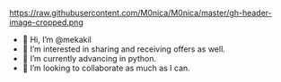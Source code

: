 https://raw.githubusercontent.com/M0nica/M0nica/master/gh-header-image-cropped.png

- 👋 Hi, I’m @mekakil
- 👀 I’m interested in sharing and receiving offers as well.
- 🌱 I’m currently advancing in python.
- 💞️ I’m looking to collaborate as much as I can.


